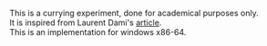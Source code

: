 This is a currying experiment, done for academical purposes only.\
It is inspired from Laurent Dami's [article](https://citeseerx.ist.psu.edu/document?repid=rep1&type=pdf&doi=f3652505900f9475f526c8048fdc7dbc7ce25d4c).\
This is an implementation for windows x86-64.
